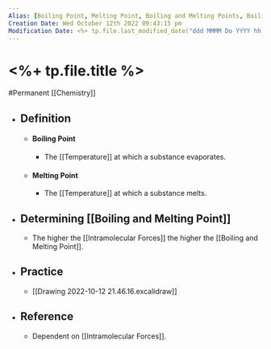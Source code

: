 ```yaml
---
Alias: [Boiling Point, Melting Point, Boiling and Melting Points, Boiling Points, Melting Points]
Creation Date: Wed October 12th 2022 09:43:15 pm 
Modification Date: <%+ tp.file.last_modified_date("ddd MMMM Do YYYY hh:mm:ss a") %>
---
```

# <%+ tp.file.title %>
#Permanent [[Chemistry]]

- ## Definition
	- #### Boiling Point
		- The [[Temperature]] at which a substance evaporates.
	- #### Melting Point
		- The [[Temperature]] at which a substance melts.
- ## Determining [[Boiling and Melting Point]]
	- The higher the [[Intramolecular Forces]] the higher the [[Boiling and Melting Point]].
- ## Practice
	- [[Drawing 2022-10-12 21.46.16.excalidraw]]
- ## Reference
	- Dependent on [[Intramolecular Forces]].